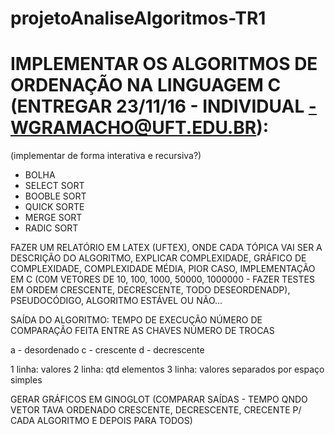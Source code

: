 # projetoAnaliseAlgoritmos-TR1

# IMPLEMENTAR OS ALGORITMOS DE ORDENAÇÃO NA LINGUAGEM C (ENTREGAR 23/11/16 - INDIVIDUAL -WGRAMACHO@UFT.EDU.BR):
(implementar de forma interativa e recursiva?)
- BOLHA
- SELECT SORT
- BOOBLE SORT
- QUICK SORTE
- MERGE SORT
- RADIC SORT


FAZER UM RELATÓRIO EM LATEX (UFTEX), ONDE CADA TÓPICA VAI SER A DESCRIÇÃO DO ALGORITMO, EXPLICAR COMPLEXIDADE, GRÁFICO DE COMPLEXIDADE, COMPLEXIDADE MÉDIA, PIOR CASO, IMPLEMENTAÇÃO EM C (C0M VETORES DE 10, 100, 1000, 50000, 1000000 - FAZER TESTES EM ORDEM CRESCENTE, DECRESCENTE, TODO DESEORDENADP), PSEUDOCÓDIGO, ALGORITMO ESTÁVEL OU NÃO...

SAÍDA DO ALGORITMO:
TEMPO DE EXECUÇÃO
NÚMERO DE COMPARAÇÃO FEITA ENTRE AS CHAVES
NÚMERO DE TROCAS


a - desordenado
c - crescente
d - decrescente

1 linha: valores 
2 linha: qtd elementos
3 linha: valores separados por espaço simples


GERAR GRÁFICOS EM GINOGLOT (COMPARAR SAÍDAS - TEMPO QNDO VETOR TAVA ORDENADO CRESCENTE, DECRESCENTE, CRECENTE P/ CADA ALGORITMO E DEPOIS PARA TODOS)
